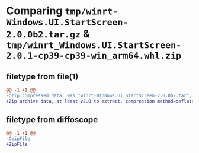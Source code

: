 # Comparing `tmp/winrt-Windows.UI.StartScreen-2.0.0b2.tar.gz` & `tmp/winrt_Windows.UI.StartScreen-2.0.1-cp39-cp39-win_arm64.whl.zip`

## filetype from file(1)

```diff
@@ -1 +1 @@
-gzip compressed data, was "winrt-Windows.UI.StartScreen-2.0.0b2.tar", last modified: Sat Dec  2 18:27:02 2023, max compression
+Zip archive data, at least v2.0 to extract, compression method=deflate
```

## filetype from diffoscope

```diff
@@ -1 +1 @@
-GzipFile
+ZipFile
```

